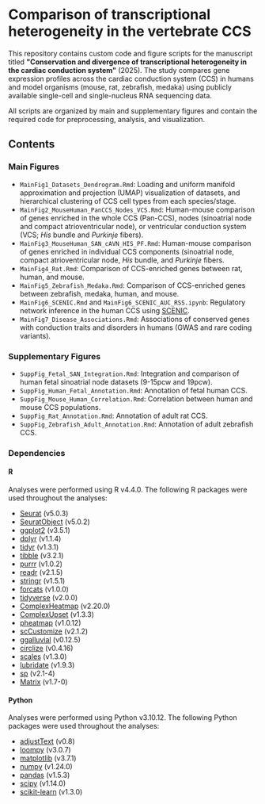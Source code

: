 # Comparison of transcriptional heterogeneity in the vertebrate CCS

This repository contains custom code and figure scripts for the manuscript titled **"Conservation and divergence of transcriptional heterogeneity in the cardiac conduction system"** (2025). The study compares gene expression profiles across the cardiac conduction system (CCS) in humans and model organisms (mouse, rat, zebrafish, medaka) using publicly available single-cell and single-nucleus RNA sequencing data.

All scripts are organized by main and supplementary figures and contain the required code for preprocessing, analysis, and visualization.

## Contents

### Main Figures

- `MainFig1_Datasets_Dendrogram.Rmd`: Loading and uniform manifold approximation and projection (UMAP) visualization of datasets, and hierarchical clustering of CCS cell types from each species/stage.
- `MainFig2_MouseHuman_PanCCS_Nodes_VCS.Rmd`: Human-mouse comparison of genes enriched in the whole CCS (Pan-CCS), nodes (sinoatrial node and compact atrioventricular node), or ventricular conduction system (VCS; *His* bundle and *Purkinje* fibers).
- `MainFig3_MouseHuman_SAN_cAVN_HIS_PF.Rmd`: Human-mouse comparison of genes enriched in individual CCS components (sinoatrial node, compact atrioventricular node, *His* bundle, and *Purkinje* fibers.
- `MainFig4_Rat.Rmd`: Comparison of CCS-enriched genes between rat, human, and mouse.
- `MainFig5_Zebrafish_Medaka.Rmd`: Comparison of CCS-enriched genes between zebrafish, medaka, human, and mouse.
- `MainFig6_SCENIC.Rmd` and `MainFig6_SCENIC_AUC_RSS.ipynb`: Regulatory network inference in the human CCS using [SCENIC](https://github.com/aertslab/SCENIC).
- `MainFig7_Disease_Associations.Rmd`: Associations of conserved genes with conduction traits and disorders in humans (GWAS and rare coding variants).

### Supplementary Figures

- `SuppFig_Fetal_SAN_Integration.Rmd`: Integration and comparison of human fetal sinoatrial node datasets (9-15pcw and 19pcw).
- `SuppFig_Human_Fetal_Annotation.Rmd`: Annotation of fetal human CCS.
- `SuppFig_Mouse_Human_Correlation.Rmd`: Correlation between human and mouse CCS populations.
- `SuppFig_Rat_Annotation.Rmd`: Annotation of adult rat CCS. 
- `SuppFig_Zebrafish_Adult_Annotation.Rmd`: Annotation of adult zebrafish CCS.

### Dependencies

#### R

Analyses were performed using R v4.4.0. The following R packages were used throughout the analyses:

- [Seurat](https://satijalab.org/seurat/) (v5.0.3)
- [SeuratObject](https://cran.r-project.org/package=SeuratObject) (v5.0.2)
- [ggplot2](https://ggplot2.tidyverse.org/) (v3.5.1)
- [dplyr](https://dplyr.tidyverse.org/) (v1.1.4)
- [tidyr](https://tidyr.tidyverse.org/) (v1.3.1)
- [tibble](https://tibble.tidyverse.org/) (v3.2.1)
- [purrr](https://purrr.tidyverse.org/) (v1.0.2)
- [readr](https://readr.tidyverse.org/) (v2.1.5)
- [stringr](https://stringr.tidyverse.org/) (v1.5.1)
- [forcats](https://forcats.tidyverse.org/) (v1.0.0)
- [tidyverse](https://www.tidyverse.org/) (v2.0.0)
- [ComplexHeatmap](https://jokergoo.github.io/ComplexHeatmap-reference/book/) (v2.20.0)
- [ComplexUpset](https://github.com/krassowski/complex-upset) (v1.3.3)
- [pheatmap](https://cran.r-project.org/package=pheatmap) (v1.0.12)
- [scCustomize](https://sydneybsc.github.io/scCustomize/) (v2.1.2)
- [ggalluvial](https://corybrunson.github.io/ggalluvial/) (v0.12.5)
- [circlize](https://jokergoo.github.io/circlize_book/book/) (v0.4.16)
- [scales](https://scales.r-lib.org/) (v1.3.0)
- [lubridate](https://lubridate.tidyverse.org/) (v1.9.3)
- [sp](https://cran.r-project.org/package=sp) (v2.1-4)
- [Matrix](https://cran.r-project.org/package=Matrix) (v1.7-0)

#### Python

Analyses were performed using Python v3.10.12. The following Python packages were used throughout the analyses:

- [adjustText](https://github.com/Phlya/adjustText) (v0.8)  
- [loompy](https://github.com/linnarsson-lab/loompy) (v3.0.7)  
- [matplotlib](https://matplotlib.org/) (v3.7.1)  
- [numpy](https://numpy.org/) (v1.24.0)  
- [pandas](https://pandas.pydata.org/) (v1.5.3)  
- [scipy](https://scipy.org/) (v1.14.0)  
- [scikit-learn](https://scikit-learn.org/) (v1.3.0)  
